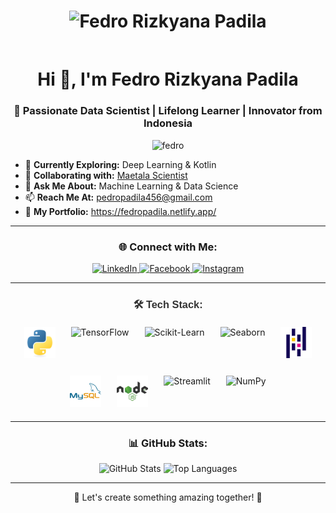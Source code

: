 <h1 align="center">
  <img src="https://i.pinimg.com/originals/79/dc/c4/79dcc47ea8d1563d2869647014cb86fe.gif" alt="Fedro Rizkyana Padila" style="margin-bottom: 20px;" />
</h1>
<h1 align="center"> 
  Hi 👋, I'm Fedro Rizkyana Padila
</h1>

<h3 align="center">🚀 Passionate Data Scientist | Lifelong Learner | Innovator from Indonesia</h3>

<p align="center"> 
  <img src="https://komarev.com/ghpvc/?username=fedrorizkyanapadila&label=Profile%20views&color=blue&style=plastic" alt="fedro" /> 
</p>

- 🌱 **Currently Exploring:** Deep Learning & Kotlin  
- 🤝 **Collaborating with:** [Maetala Scientist](#)  
- 💬 **Ask Me About:** Machine Learning & Data Science  
- 📫 **Reach Me At:** pedropadila456@gmail.com
- 🐸 **My Portfolio:** https://fedropadila.netlify.app/

---

<h3 align="center">🌐 Connect with Me:</h3>
<p align="center">
  <a href="https://www.linkedin.com/in/fedro-rizkyana-padila/" target="blank">
    <img src="https://raw.githubusercontent.com/rahuldkjain/github-profile-readme-generator/master/src/images/icons/Social/linked-in-alt.svg" alt="LinkedIn" height="30" width="40" />
  </a>
  <a href="https://www.facebook.com/share/1CiqZPAeod/" target="blank">
    <img src="https://raw.githubusercontent.com/rahuldkjain/github-profile-readme-generator/master/src/images/icons/Social/facebook.svg" alt="Facebook" height="30" width="40" />
  </a>
  <a href="https://www.instagram.com/f_padila?igsh=cjFlODNxcGJ1djl1" target="blank">
    <img src="https://raw.githubusercontent.com/rahuldkjain/github-profile-readme-generator/master/src/images/icons/Social/instagram.svg" alt="Instagram" height="30" width="40" />
  </a>
</p>

---

<h3 align="center" style="font-family: Arial, sans-serif; color: #333;">🛠️ Tech Stack:</h3>
<p align="center" style="display: flex; flex-wrap: wrap; justify-content: center; gap: 25px; margin: 20px 0;">
  <a href="https://www.python.org" target="_blank" style="text-decoration: none;">
    <img src="https://raw.githubusercontent.com/devicons/devicon/master/icons/python/python-original.svg" alt="Python" width="50" height="50" style="transition: transform 0.3s;"/>
  </a>
  <a href="https://www.tensorflow.org" target="_blank" style="text-decoration: none;">
    <img src="https://www.vectorlogo.zone/logos/tensorflow/tensorflow-icon.svg" alt="TensorFlow" width="50" height="50" style="transition: transform 0.3s;"/>
  </a>
  <a href="https://scikit-learn.org/" target="_blank" style="text-decoration: none;">
    <img src="https://upload.wikimedia.org/wikipedia/commons/0/05/Scikit_learn_logo_small.svg" alt="Scikit-Learn" width="50" height="50" style="transition: transform 0.3s;"/>
  </a>
  <a href="https://seaborn.pydata.org/" target="_blank" style="text-decoration: none;">
    <img src="https://seaborn.pydata.org/_images/logo-mark-lightbg.svg" alt="Seaborn" width="50" height="50" style="transition: transform 0.3s;"/>
  </a>
  <a href="https://pandas.pydata.org/" target="_blank" style="text-decoration: none;">
    <img src="https://raw.githubusercontent.com/devicons/devicon/2ae2a900d2f041da66e950e4d48052658d850630/icons/pandas/pandas-original.svg" alt="Pandas" width="50" height="50" style="transition: transform 0.3s;"/>
  </a>
  <a href="https://www.mysql.com/" target="_blank" style="text-decoration: none;">
    <img src="https://raw.githubusercontent.com/devicons/devicon/master/icons/mysql/mysql-original-wordmark.svg" alt="MySQL" width="50" height="50" style="transition: transform 0.3s;"/>
  </a>
  <a href="https://nodejs.org" target="_blank" style="text-decoration: none;">
    <img src="https://raw.githubusercontent.com/devicons/devicon/master/icons/nodejs/nodejs-original-wordmark.svg" alt="Node.js" width="50" height="50" style="transition: transform 0.3s;"/>
  </a>
  <a href="https://streamlit.io/" target="_blank" style="text-decoration: none;">
    <img src="https://streamlit.io/images/brand/streamlit-logo-primary-colormark-darktext.png" alt="Streamlit" width="50" height="50" style="transition: transform 0.3s;"/>
  </a>
  <a href="https://numpy.org/" target="_blank" style="text-decoration: none;">
    <img src="https://numpy.org/images/logo.svg" alt="NumPy" width="50" height="50" style="transition: transform 0.3s;"/>
  </a>
</p>

---

<h3 align="center">📊 GitHub Stats:</h3>
<p align="center">
  <img src="https://github-readme-stats.vercel.app/api?username=FedroRP&show_icons=true&theme=radical" alt="GitHub Stats" width="400"/>
  <img src="https://github-readme-stats.vercel.app/api/top-langs?username=lutfijulpian&show_icons=true&theme=radical&layout=compact" alt="Top Languages" width="400"/>
</p>

</p>

---

<p align="center">
  🚀 Let's create something amazing together! 🌟
</p>
